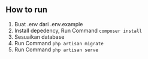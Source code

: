 ## How to run

1. Buat .env dari .env.example
2. Install depedency, Run Command `composer install`
3. Sesuaikan database
4. Run Command `php artisan migrate`
5. Run Command `php artisan serve`
